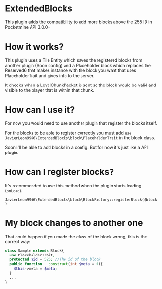 # ExtendedBlocks
This plugin adds the compatibility to add more blocks above the 255 ID in Pocketmine API 3.0.0+

# How it works?
This plugin uses a Tile Entity which saves the registered blocks from another plugin (Soon config) and a Placeholder block which replaces the Reserved6 that makes instance with the block you want that uses PlaceholderTrait and gives info to the server.

It checks when a LevelChunkPacket is sent so the block would be valid and visible to the player that is within that chunk.

# How can I use it?
For now you would need to use another plugin that register the blocks itself.

For the blocks to be able to register correctly you must add `use JavierLeon9966\ExtendedBlocks\block\PlaceholderTrait` in the block class.

Soon I'll be able to add blocks in a config. But for now it's just like a API plugin.

# How can I register blocks?
It's recommended to use this method when the plugin starts loading (`onLoad`).

`JavierLeon9966\ExtendedBlocks\block\BlockFactory::registerBlock($block)`

# My block changes to another one
That could happen if you made the class of the block wrong, this is the correct way:

```php
class Sample extends Block{
  use PlaceholderTrait;
  protected $id = 526; //The id of the block
  public function __construct(int $meta = 0){
    $this->meta = $meta;
  }
  ...
}
```
